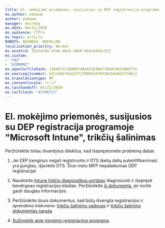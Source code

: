 ```yaml
---
title: El. mokėjimo priemonės, susijusios su DEP registracija programoje "Microsoft Intune", trikčių šalinimas
ms.author: pebaum
author: pebaum
manager: mnirkhe
ms.date: 04/21/2020
ms.audience: ITPro
ms.topic: article
ROBOTS: NOINDEX, NOFOLLOW
localization_priority: Normal
ms.assetid: 5d32afde-47ab-4b1e-a669-662e5dbdc213
ms.custom:
- "783"
- "6200002"
ms.openlocfilehash: 11b0d73c34996fd84431b38d77b64536d386977e
ms.sourcegitcommit: 631cbb5f03e5371f0995e976536d24e9d13746c3
ms.translationtype: MT
ms.contentlocale: lt-LT
ms.lasthandoff: 04/22/2020
ms.locfileid: "43766717"
---
```

# <a name="troubleshoot-issues-with-dep-enrollment-in-microsoft-intune"></a>El. mokėjimo priemonės, susijusios su DEP registracija programoje "Microsoft Intune", trikčių šalinimas

Peržiūrėkite toliau išvardytus išteklius, kad išspręstumėte problemą dabar.
  
1. Jei DEP įrenginys negali registruotis ir DTS (kelių dalių autentifikavimas) yra įjungtas, išjunkite DTS. Šiuo metu MFP nepalaikomas DEP registracijai

2. Naudokite [Intune trikčių diagnostikos portalas](https://devicemanagement.microsoft.com/#blade/Microsoft_Intune_DeviceSettings/TroubleshootBlade) diagnozuoti ir išspręsti bendrąsias registracijos klaidas. Peržiūrėkite [šį dokumentą,](https://docs.microsoft.com/intune/help-desk-operators) jei norite gauti daugiau informacijos.

3. Peržiūrėkite šiuos dokumentus, kad būtų išvengta registracijos ir sprendimo kiekvieno: [trikčių šalinimo vadovas](https://support.microsoft.com/help/4039809/troubleshooting-ios-device-enrollment-in-intune) ir [trikčių šalinimo dokumentas sąrašą](https://docs.microsoft.com/intune-classic/troubleshoot/troubleshoot-device-enrollment-in-intune)

4. [Sužinokite apie įrenginio registracijos programą](https://docs.microsoft.com/intune/device-enrollment-program-enroll-ios).
